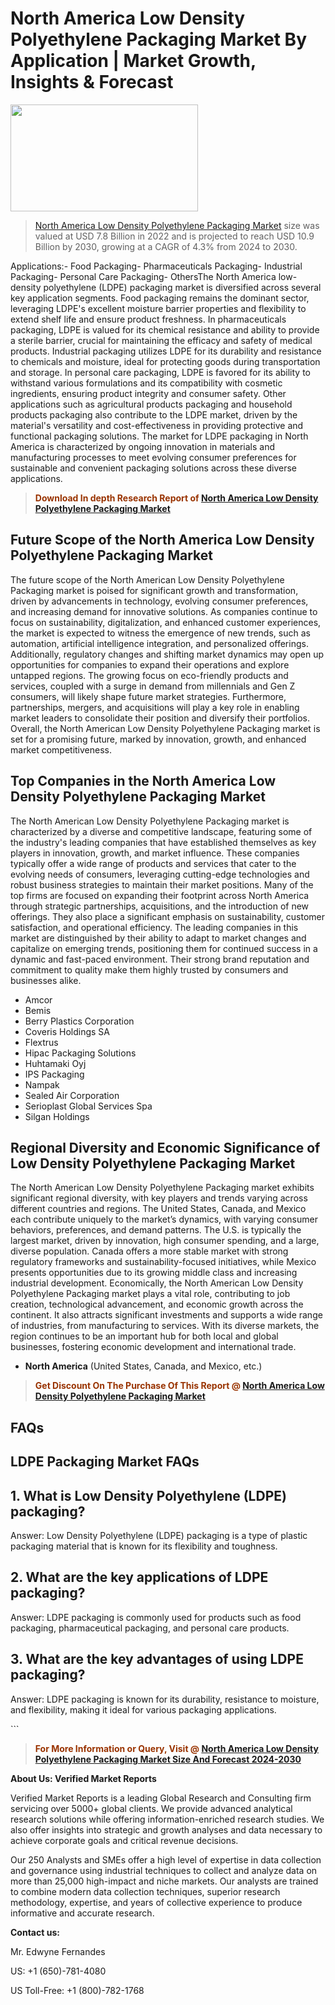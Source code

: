 <p><h1>North America Low Density Polyethylene Packaging Market By Application | Market Growth, Insights & Forecast</h1><p><img class="aligncenter size-medium wp-image-105565" src="https://ffe5etoiles.com/wp-content/uploads/2025/01/MST7-300x171.png" alt="" width="300" height="171" /></p><blockquote><p><a href="https://www.verifiedmarketreports.com/download-sample/?rid=446192&utm_source=Github-NA&utm_medium=351" target="_blank">North America Low Density Polyethylene Packaging Market</a> size was valued at USD 7.8 Billion in 2022 and is projected to reach USD 10.9 Billion by 2030, growing at a CAGR of 4.3% from 2024 to 2030.</p></blockquote>Applications:- Food Packaging- Pharmaceuticals Packaging- Industrial Packaging- Personal Care Packaging- OthersThe North America low-density polyethylene (LDPE) packaging market is diversified across several key application segments. Food packaging remains the dominant sector, leveraging LDPE's excellent moisture barrier properties and flexibility to extend shelf life and ensure product freshness. In pharmaceuticals packaging, LDPE is valued for its chemical resistance and ability to provide a sterile barrier, crucial for maintaining the efficacy and safety of medical products. Industrial packaging utilizes LDPE for its durability and resistance to chemicals and moisture, ideal for protecting goods during transportation and storage. In personal care packaging, LDPE is favored for its ability to withstand various formulations and its compatibility with cosmetic ingredients, ensuring product integrity and consumer safety. Other applications such as agricultural products packaging and household products packaging also contribute to the LDPE market, driven by the material's versatility and cost-effectiveness in providing protective and functional packaging solutions. The market for LDPE packaging in North America is characterized by ongoing innovation in materials and manufacturing processes to meet evolving consumer preferences for sustainable and convenient packaging solutions across these diverse applications.</p><blockquote><p><span style="color: #993300;"><strong>Download In depth Research Report of <a href="https://www.verifiedmarketreports.com/download-sample/?rid=446192&utm_source=Github-NA&utm_medium=351">North America Low Density Polyethylene Packaging Market</a></strong></span></p></blockquote><h2>Future Scope of the North America Low Density Polyethylene Packaging Market</h2><p>The future scope of the North American Low Density Polyethylene Packaging market is poised for significant growth and transformation, driven by advancements in technology, evolving consumer preferences, and increasing demand for innovative solutions. As companies continue to focus on sustainability, digitalization, and enhanced customer experiences, the market is expected to witness the emergence of new trends, such as automation, artificial intelligence integration, and personalized offerings. Additionally, regulatory changes and shifting market dynamics may open up opportunities for companies to expand their operations and explore untapped regions. The growing focus on eco-friendly products and services, coupled with a surge in demand from millennials and Gen Z consumers, will likely shape future market strategies. Furthermore, partnerships, mergers, and acquisitions will play a key role in enabling market leaders to consolidate their position and diversify their portfolios. Overall, the North American Low Density Polyethylene Packaging market is set for a promising future, marked by innovation, growth, and enhanced market competitiveness.</p><h2>Top Companies in the North America Low Density Polyethylene Packaging Market</h2><p>The North American Low Density Polyethylene Packaging market is characterized by a diverse and competitive landscape, featuring some of the industry's leading companies that have established themselves as key players in innovation, growth, and market influence. These companies typically offer a wide range of products and services that cater to the evolving needs of consumers, leveraging cutting-edge technologies and robust business strategies to maintain their market positions. Many of the top firms are focused on expanding their footprint across North America through strategic partnerships, acquisitions, and the introduction of new offerings. They also place a significant emphasis on sustainability, customer satisfaction, and operational efficiency. The leading companies in this market are distinguished by their ability to adapt to market changes and capitalize on emerging trends, positioning them for continued success in a dynamic and fast-paced environment. Their strong brand reputation and commitment to quality make them highly trusted by consumers and businesses alike.</p><p><ul><li>Amcor </li><li> Bemis </li><li> Berry Plastics Corporation </li><li> Coveris Holdings SA </li><li> Flextrus </li><li> Hipac Packaging Solutions </li><li> Huhtamaki Oyj </li><li> IPS Packaging </li><li> Nampak </li><li> Sealed Air Corporation </li><li> Serioplast Global Services Spa </li><li> Silgan Holdings</li></ul></p><h2>Regional Diversity and Economic Significance of Low Density Polyethylene Packaging Market</h2><p>The North American Low Density Polyethylene Packaging market exhibits significant regional diversity, with key players and trends varying across different countries and regions. The United States, Canada, and Mexico each contribute uniquely to the market’s dynamics, with varying consumer behaviors, preferences, and demand patterns. The U.S. is typically the largest market, driven by innovation, high consumer spending, and a large, diverse population. Canada offers a more stable market with strong regulatory frameworks and sustainability-focused initiatives, while Mexico presents opportunities due to its growing middle class and increasing industrial development. Economically, the North American Low Density Polyethylene Packaging market plays a vital role, contributing to job creation, technological advancement, and economic growth across the continent. It also attracts significant investments and supports a wide range of industries, from manufacturing to services. With its diverse markets, the region continues to be an important hub for both local and global businesses, fostering economic development and international trade.</p><ul> <li><strong>North America</strong> (United States, Canada, and Mexico, etc.)</li></ul><blockquote><p><span style="color: #993300;"><strong>Get Discount On The Purchase Of This Report @ <a href="https://www.verifiedmarketreports.com/ask-for-discount/?rid=446192&utm_source=Github-NA&utm_medium=351">North America Low Density Polyethylene Packaging Market</a></strong></span></p></blockquote><h2>FAQs</h2><p> <h2>LDPE Packaging Market FAQs</h1> <h2>1. What is Low Density Polyethylene (LDPE) packaging?</div><div></h2> <p>Answer: Low Density Polyethylene (LDPE) packaging is a type of plastic packaging material that is known for its flexibility and toughness.</p> <h2>2. What are the key applications of LDPE packaging?</div><div></h2> <p>Answer: LDPE packaging is commonly used for products such as food packaging, pharmaceutical packaging, and personal care products.</p> <h2>3. What are the key advantages of using LDPE packaging?</div><div></h2> <p>Answer: LDPE packaging is known for its durability, resistance to moisture, and flexibility, making it ideal for various packaging applications.</p> <!-- ... Continue with the rest of the FAQs and answers --></body></html>```</p><blockquote><p><span style="color: #993300;"><strong>For More Information or Query, Visit @ <a href="https://www.verifiedmarketreports.com/product/low-density-polyethylene-packaging-market/">North America Low Density Polyethylene Packaging Market Size And Forecast 2024-2030</a></strong></span></p></blockquote><p><strong>About Us: Verified Market Reports</strong></p><p>Verified Market Reports is a leading Global Research and Consulting firm servicing over 5000+ global clients. We provide advanced analytical research solutions while offering information-enriched research studies. We also offer insights into strategic and growth analyses and data necessary to achieve corporate goals and critical revenue decisions.</p><p>Our 250 Analysts and SMEs offer a high level of expertise in data collection and governance using industrial techniques to collect and analyze data on more than 25,000 high-impact and niche markets. Our analysts are trained to combine modern data collection techniques, superior research methodology, expertise, and years of collective experience to produce informative and accurate research.</p><p><strong>Contact us:</strong></p><p>Mr. Edwyne Fernandes</p><p>US: +1 (650)-781-4080</p><p>US Toll-Free: +1 (800)-782-1768</p>
